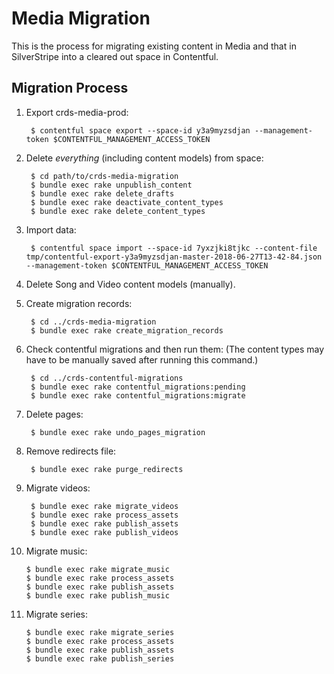 Media Migration
==========

This is the process for migrating existing content in Media and that in
SilverStripe into a cleared out space in Contentful.

Migration Process
----------

1. Export crds-media-prod:

        $ contentful space export --space-id y3a9myzsdjan --management-token $CONTENTFUL_MANAGEMENT_ACCESS_TOKEN

2. Delete _everything_ (including content models) from space:

        $ cd path/to/crds-media-migration
        $ bundle exec rake unpublish_content
        $ bundle exec rake delete_drafts
        $ bundle exec rake deactivate_content_types
        $ bundle exec rake delete_content_types

3. Import data:

        $ contentful space import --space-id 7yxzjki8tjkc --content-file tmp/contentful-export-y3a9myzsdjan-master-2018-06-27T13-42-84.json --management-token $CONTENTFUL_MANAGEMENT_ACCESS_TOKEN

4. Delete Song and Video content models (manually).

5. Create migration records:

        $ cd ../crds-media-migration
        $ bundle exec rake create_migration_records

6. Check contentful migrations and then run them: (The content types may have to be manually saved after running this command.)

        $ cd ../crds-contentful-migrations
        $ bundle exec rake contentful_migrations:pending
        $ bundle exec rake contentful_migrations:migrate

7. Delete pages:

        $ bundle exec rake undo_pages_migration

8. Remove redirects file:

        $ bundle exec rake purge_redirects

9. Migrate videos:

        $ bundle exec rake migrate_videos
        $ bundle exec rake process_assets
        $ bundle exec rake publish_assets
        $ bundle exec rake publish_videos

10. Migrate music:

        $ bundle exec rake migrate_music
        $ bundle exec rake process_assets
        $ bundle exec rake publish_assets
        $ bundle exec rake publish_music

11. Migrate series:

        $ bundle exec rake migrate_series
        $ bundle exec rake process_assets
        $ bundle exec rake publish_assets
        $ bundle exec rake publish_series
